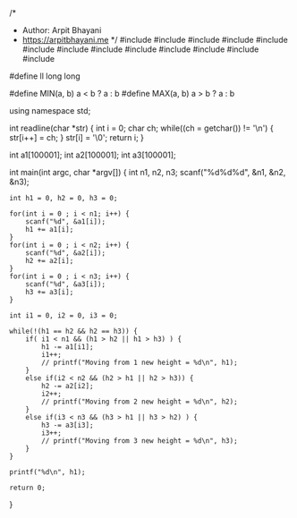 /*
 *  Author: Arpit Bhayani
 *  https://arpitbhayani.me
 */
#include <cmath>
#include <cstdio>
#include <cstdlib>
#include <climits>
#include <deque>
#include <iostream>
#include <list>
#include <limits>
#include <map>
#include <queue>
#include <set>
#include <stack>
#include <vector>

#define ll long long

#define MIN(a, b) a < b ? a : b
#define MAX(a, b) a > b ? a : b

using namespace std;

int readline(char *str) {
    int i = 0;
    char ch;
    while((ch = getchar()) != '\n') {
        str[i++] = ch;
    }
    str[i] = '\0';
    return i;
}

int a1[100001];
int a2[100001];
int a3[100001];

int main(int argc, char *argv[]) {
    int n1, n2, n3;
    scanf("%d%d%d", &n1, &n2, &n3);

    int h1 = 0, h2 = 0, h3 = 0;

    for(int i = 0 ; i < n1; i++) {
        scanf("%d", &a1[i]);
        h1 += a1[i];
    }
    for(int i = 0 ; i < n2; i++) {
        scanf("%d", &a2[i]);
        h2 += a2[i];
    }
    for(int i = 0 ; i < n3; i++) {
        scanf("%d", &a3[i]);
        h3 += a3[i];
    }

    int i1 = 0, i2 = 0, i3 = 0;

    while(!(h1 == h2 && h2 == h3)) {
        if( i1 < n1 && (h1 > h2 || h1 > h3) ) {
            h1 -= a1[i1];
            i1++;
            // printf("Moving from 1 new height = %d\n", h1);
        }
        else if(i2 < n2 && (h2 > h1 || h2 > h3)) {
            h2 -= a2[i2];
            i2++;
            // printf("Moving from 2 new height = %d\n", h2);
        }
        else if(i3 < n3 && (h3 > h1 || h3 > h2) ) {
            h3 -= a3[i3];
            i3++;
            // printf("Moving from 3 new height = %d\n", h3);
        }
    }

    printf("%d\n", h1);

    return 0;
}
